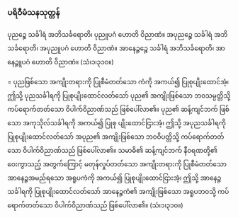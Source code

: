 ### ပရိဝီမံသနသုတ္တန်

ပုညဉ္စေ သင်္ခါရံ အဘိသင်္ခရောတိ၊ ပုညူပဂံ ဟောတိ ဝိညာဏံ။ အပုညဉ္စေ သင်္ခါရံ အဘိသင်္ခရောတိ၊
အပုညူပဂံ ဟောတိ ဝိညာဏံ။ အာနေဉ္ဇဉ္စေ သင်္ခါရံ အဘိသင်္ခရောတိ၊ အာနေဉ္ဇူပဂံ ဟောတိ ဝိညာဏံ။
<r>(သံ၊၁၊၃၁၀။)</r>

= ပုညဖြစ်သော အကျိုးတရားကို ပြုစီမံတတ်သော ကံကို အကယ်၍ ပြုစုပျိုးထောင်အံ့၊ ဤသို့
ပုညသင်္ခါရကို ပြုစုပျိုးထောင်လတ်သော် ပုည၏ အကျိုးဖြစ်သော ဘ၀သမ္ပတ္တိသို့ ကပ်ရောက်တတ်သော
ဝိပါက်ဝိညာဏ်သည် ဖြစ်ပေါ်လာ၏။ ပုည၏ ဆန့်ကျင်ဘက် ဖြစ်သော အကုသိုလ်သင်္ခါရကို အကယ်၍ ပြုစု
ပျိုးထောင်ငြားအံ့၊ ဤသို့ အပုညသင်္ခါရကို ပြုစုပျိုးထောင်လတ်သော် အပုည၏ အကျိုးဖြစ်သော ဘ၀ဝိပတ္တိသို့
ကပ်ရောက်တတ်သော ဝိပါက်ဝိညာဏ်သည် ဖြစ်ပေါ်လာ၏။ သမာဓိ၏ ဆန့်ကျင်ဘက် နီ၀ရဏတို့၏
ဝေးကွာသည့် အတွက်ကြောင့် မတုန်လှုပ်တတ်သော အကျိုးတရားကို ပြုစီမံတတ်သော အာနေဉ္ဇအမည်ရသော
အရူပကံကို အကယ်၍ ပြုစုပျိုးထောင်ငြားအံ့၊ ဤသို့ အာနေဉ္ဇသင်္ခါရကို ပြုစုပျိုးထောင်လတ်သော် အာနေဉ္ဇကံ၏
အကျိုးဖြစ်သော အရူပဘ၀သို့ ကပ်ရောက်တတ်သော ဝိပါက်ဝိညာဏ်သည် ဖြစ်ပေါ်လာ၏။ (သံ၊၁၊၃၁၀။)

